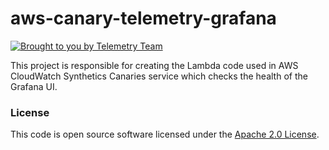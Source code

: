 # aws-canary-telemetry-grafana

[![Brought to you by Telemetry Team](https://img.shields.io/badge/MDTP-Telemetry-40D9C0?style=flat&labelColor=000000&logo=gov.uk)](https://confluence.tools.tax.service.gov.uk/display/TEL/Telemetry)

This project is responsible for creating the Lambda code used in AWS CloudWatch Synthetics Canaries service which checks
the health of the Grafana UI.

### License

This code is open source software licensed under the [Apache 2.0 License]("http://www.apache.org/licenses/LICENSE-2.0.html").
